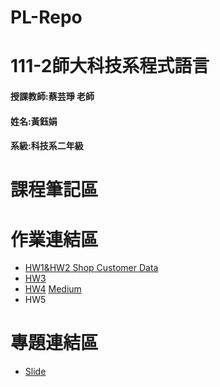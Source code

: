 # PL-Repo
# 111-2師大科技系程式語言
#### 授課教師:蔡芸琤 老師
#### 姓名:黃鈺娟
#### 系級:科技系二年級
# 課程筆記區
# 作業連結區
+ [HW1&HW2 Shop Customer Data](https://github.com/Olivia401/PL-Repo/blob/main/HW1/%E4%BD%9C%E6%A5%AD1.ipynb)
+ [HW3](https://github.com/Olivia401/PL-Repo/tree/main/HW3)
+ [HW4](https://github.com/Olivia401/PL-Repo/blob/main/HW4/HW4.ipynb) [Medium](https://medium.com/@nicky910401/%E8%87%BA%E5%8D%97%E5%B8%82%E7%92%B0%E4%BF%9D%E6%97%85%E5%BA%97%E6%94%B6%E9%8C%84%E6%95%B4%E7%90%86-3baf728077da)
+ HW5
# 專題連結區
+ [Slide](https://www.canva.com/design/DAFhN0Tphs8/SarinkU2qCBPGde6BMUBSA/edit)
